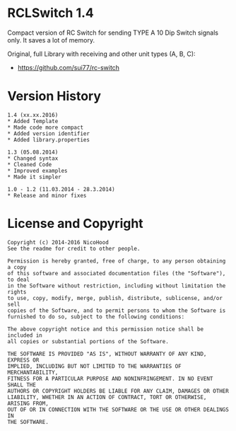 RCLSwitch 1.4
=============

Compact version of RC Switch for sending TYPE A 10 Dip Switch signals only.
It saves a lot of memory.

Original, full Library with receiving and other unit types (A, B, C):
* https://github.com/sui77/rc-switch

Version History
===============
```
1.4 (xx.xx.2016)
* Added Template
* Made code more compact
* Added version identifier
* Added library.properties

1.3 (05.08.2014)
* Changed syntax
* Cleaned Code
* Improved examples
* Made it simpler

1.0 - 1.2 (11.03.2014 - 28.3.2014)
* Release and minor fixes
```

License and Copyright
=====================

```
Copyright (c) 2014-2016 NicoHood
See the readme for credit to other people.

Permission is hereby granted, free of charge, to any person obtaining a copy
of this software and associated documentation files (the "Software"), to deal
in the Software without restriction, including without limitation the rights
to use, copy, modify, merge, publish, distribute, sublicense, and/or sell
copies of the Software, and to permit persons to whom the Software is
furnished to do so, subject to the following conditions:

The above copyright notice and this permission notice shall be included in
all copies or substantial portions of the Software.

THE SOFTWARE IS PROVIDED "AS IS", WITHOUT WARRANTY OF ANY KIND, EXPRESS OR
IMPLIED, INCLUDING BUT NOT LIMITED TO THE WARRANTIES OF MERCHANTABILITY,
FITNESS FOR A PARTICULAR PURPOSE AND NONINFRINGEMENT. IN NO EVENT SHALL THE
AUTHORS OR COPYRIGHT HOLDERS BE LIABLE FOR ANY CLAIM, DAMAGES OR OTHER
LIABILITY, WHETHER IN AN ACTION OF CONTRACT, TORT OR OTHERWISE, ARISING FROM,
OUT OF OR IN CONNECTION WITH THE SOFTWARE OR THE USE OR OTHER DEALINGS IN
THE SOFTWARE.
```

